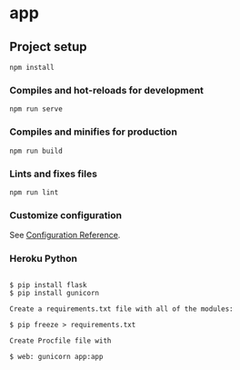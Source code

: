 # app

## Project setup
```
npm install
```

### Compiles and hot-reloads for development
```
npm run serve
```

### Compiles and minifies for production
```
npm run build
```

### Lints and fixes files
```
npm run lint
```

### Customize configuration
See [Configuration Reference](https://cli.vuejs.org/config/).

### Heroku Python

```

$ pip install flask
$ pip install gunicorn

Create a requirements.txt file with all of the modules:

$ pip freeze > requirements.txt

Create Procfile file with

$ web: gunicorn app:app

```